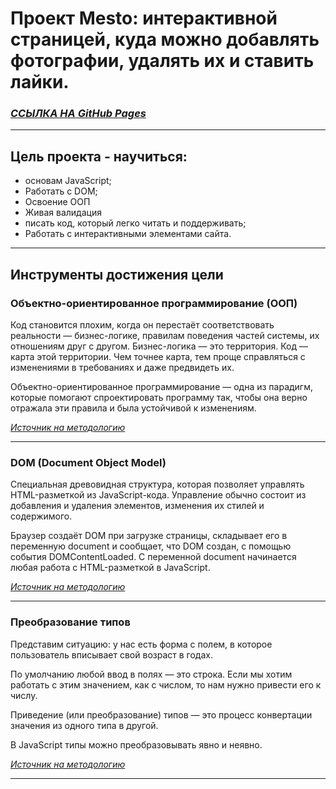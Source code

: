 # Проект Mesto: интерактивной страницей, куда можно добавлять фотографии, удалять их и ставить лайки.



### **[*ССЫЛКА НА GitHub Pages*](https://room505.github.io/mesto/)**


___


## Цель проекта - научиться:


* основам JavaScript;
* Работать с DOM;
* Освоение ООП
* Живая валидация
* писать код, который легко читать и поддерживать;
* Работать с интерактивными элементами сайта.

___


## Инструменты достижения цели

### **Объектно-ориентированное программирование (ООП)**


 Код становится плохим, когда он перестаёт соответствовать реальности — бизнес-логике, правилам поведения частей системы, их отношениям друг с другом. Бизнес-логика — это территория. Код — карта этой территории. Чем точнее карта, тем проще справляться с изменениями в требованиях и даже предвидеть их.

Объектно-ориентированное программирование — одна из парадигм, которые помогают спроектировать программу так, чтобы она верно отражала эти правила и была устойчивой к изменениям.



[*Источник на методологию*](https://doka.guide/tools/oop/)


___

### **DOM (Document Object Model)**


 Специальная древовидная структура, которая позволяет управлять HTML-разметкой из JavaScript-кода. Управление обычно состоит из добавления и удаления элементов, изменения их стилей и содержимого.

Браузер создаёт DOM при загрузке страницы, складывает его в переменную document и сообщает, что DOM создан, с помощью события DOMContentLoaded. С переменной document начинается любая работа с HTML-разметкой в JavaScript.


[*Источник на методологию*](https://doka.guide/js/dom/)


___


### **Преобразование типов**


Представим ситуацию: у нас есть форма с полем, в которое пользователь вписывает свой возраст в годах.

По умолчанию любой ввод в полях — это строка. Если мы хотим работать с этим значением, как с числом, то нам нужно привести его к числу.

Приведение (или преобразование) типов — это процесс конвертации значения из одного типа в другой.

В JavaScript типы можно преобразовывать явно и неявно.




[*Источник на методологию*](https://doka.guide/js/typecasting/)


___
